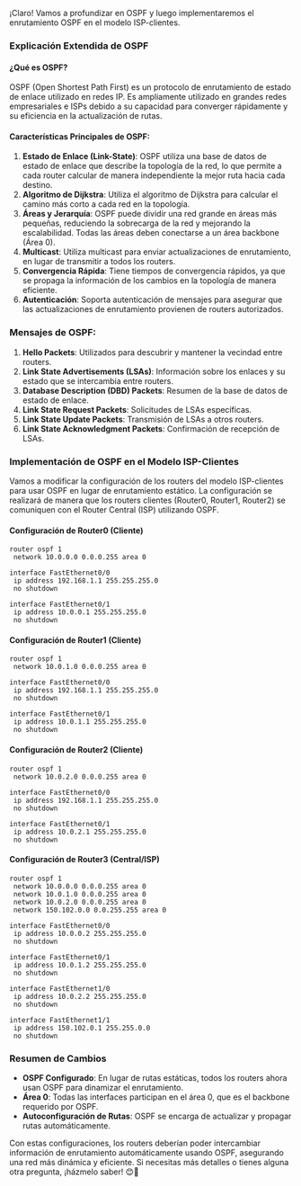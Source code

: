 ¡Claro! Vamos a profundizar en OSPF y luego implementaremos el enrutamiento OSPF en el modelo ISP-clientes.

### Explicación Extendida de OSPF

#### ¿Qué es OSPF?
OSPF (Open Shortest Path First) es un protocolo de enrutamiento de estado de enlace utilizado en redes IP. Es ampliamente utilizado en grandes redes empresariales e ISPs debido a su capacidad para converger rápidamente y su eficiencia en la actualización de rutas.

#### Características Principales de OSPF:
1. **Estado de Enlace (Link-State)**: OSPF utiliza una base de datos de estado de enlace que describe la topología de la red, lo que permite a cada router calcular de manera independiente la mejor ruta hacia cada destino.
2. **Algoritmo de Dijkstra**: Utiliza el algoritmo de Dijkstra para calcular el camino más corto a cada red en la topología.
3. **Áreas y Jerarquía**: OSPF puede dividir una red grande en áreas más pequeñas, reduciendo la sobrecarga de la red y mejorando la escalabilidad. Todas las áreas deben conectarse a un área backbone (Área 0).
4. **Multicast**: Utiliza multicast para enviar actualizaciones de enrutamiento, en lugar de transmitir a todos los routers.
5. **Convergencia Rápida**: Tiene tiempos de convergencia rápidos, ya que se propaga la información de los cambios en la topología de manera eficiente.
6. **Autenticación**: Soporta autenticación de mensajes para asegurar que las actualizaciones de enrutamiento provienen de routers autorizados.

### Mensajes de OSPF:
1. **Hello Packets**: Utilizados para descubrir y mantener la vecindad entre routers.
2. **Link State Advertisements (LSAs)**: Información sobre los enlaces y su estado que se intercambia entre routers.
3. **Database Description (DBD) Packets**: Resumen de la base de datos de estado de enlace.
4. **Link State Request Packets**: Solicitudes de LSAs específicas.
5. **Link State Update Packets**: Transmisión de LSAs a otros routers.
6. **Link State Acknowledgment Packets**: Confirmación de recepción de LSAs.

### Implementación de OSPF en el Modelo ISP-Clientes

Vamos a modificar la configuración de los routers del modelo ISP-clientes para usar OSPF en lugar de enrutamiento estático. La configuración se realizará de manera que los routers clientes (Router0, Router1, Router2) se comuniquen con el Router Central (ISP) utilizando OSPF.

#### Configuración de Router0 (Cliente)
```plaintext
router ospf 1
 network 10.0.0.0 0.0.0.255 area 0

interface FastEthernet0/0
 ip address 192.168.1.1 255.255.255.0
 no shutdown

interface FastEthernet0/1
 ip address 10.0.0.1 255.255.255.0
 no shutdown
```

#### Configuración de Router1 (Cliente)
```plaintext
router ospf 1
 network 10.0.1.0 0.0.0.255 area 0

interface FastEthernet0/0
 ip address 192.168.1.1 255.255.255.0
 no shutdown

interface FastEthernet0/1
 ip address 10.0.1.1 255.255.255.0
 no shutdown
```

#### Configuración de Router2 (Cliente)
```plaintext
router ospf 1
 network 10.0.2.0 0.0.0.255 area 0

interface FastEthernet0/0
 ip address 192.168.1.1 255.255.255.0
 no shutdown

interface FastEthernet0/1
 ip address 10.0.2.1 255.255.255.0
 no shutdown
```

#### Configuración de Router3 (Central/ISP)
```plaintext
router ospf 1
 network 10.0.0.0 0.0.0.255 area 0
 network 10.0.1.0 0.0.0.255 area 0
 network 10.0.2.0 0.0.0.255 area 0
 network 150.102.0.0 0.0.255.255 area 0

interface FastEthernet0/0
 ip address 10.0.0.2 255.255.255.0
 no shutdown

interface FastEthernet0/1
 ip address 10.0.1.2 255.255.255.0
 no shutdown

interface FastEthernet1/0
 ip address 10.0.2.2 255.255.255.0
 no shutdown

interface FastEthernet1/1
 ip address 150.102.0.1 255.255.0.0
 no shutdown
```

### Resumen de Cambios
- **OSPF Configurado**: En lugar de rutas estáticas, todos los routers ahora usan OSPF para dinamizar el enrutamiento.
- **Área 0**: Todas las interfaces participan en el área 0, que es el backbone requerido por OSPF.
- **Autoconfiguración de Rutas**: OSPF se encarga de actualizar y propagar rutas automáticamente.

Con estas configuraciones, los routers deberían poder intercambiar información de enrutamiento automáticamente usando OSPF, asegurando una red más dinámica y eficiente. Si necesitas más detalles o tienes alguna otra pregunta, ¡házmelo saber! 😊🚀
